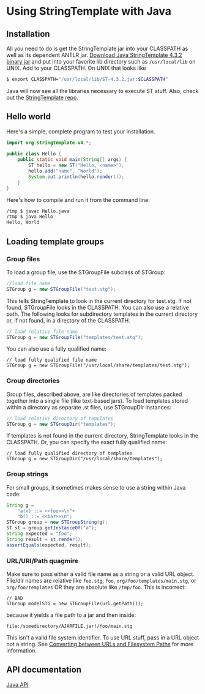 # Using StringTemplate with Java

## Installation

All you need to do is get the StringTemplate jar into your CLASSPATH as well as its dependent ANTLR jar. [Download Java StringTemplate 4.3.2 binary jar](http://www.stringtemplate.org/download.html) and put into your favorite lib directory such as `/usr/local/lib` on UNIX. Add to your CLASSPATH. On UNIX that looks like
 
```bash
$ export CLASSPATH="/usr/local/lib/ST-4.3.2.jar:$CLASSPATH"
```
 
Java will now see all the libraries necessary to execute ST stuff. Also, check out the [StringTemplate repo](https://github.com/antlr/stringtemplate4).

## Hello world

Here's a simple, complete program to test your installation.

```java
import org.stringtemplate.v4.*;
 
public class Hello {
    public static void main(String[] args) {
        ST hello = new ST("Hello, <name>");
        hello.add("name", "World");
        System.out.println(hello.render());
    }
}
```

Here's how to compile and run it from the command line:

```bash
/tmp $ javac Hello.java
/tmp $ java Hello
Hello, World
```

## Loading template groups

### Group files

To load a group file, use the STGroupFile subclass of STGroup:

```java
//load file name
STGroup g = new STGroupFile("test.stg");
```

This tells StringTemplate to look in the current directory for test.stg. If not found, STGroupFile looks in the CLASSPATH. You can also use a relative path. The following looks for subdirectory templates in the current directory or, if not found, in a directory of the CLASSPATH.

```java
// load relative file name
STGroup g = new STGroupFile("templates/test.stg");
```

You can also use a fully qualified name:

```
// load fully qualified file name
STGroup g = new STGroupFile("/usr/local/share/templates/test.stg");
```

### Group directories

Group files, described above, are like directories of templates packed together into a single file (like text-based jars). To load templates stored within a directory as separate .st files, use STGroupDir instances:

```java
// load relative directory of templates
STGroup g = new STGroupDir("templates");
```

If templates is not found in the current directory, StringTemplate looks in the CLASSPATH. Or, you can specify the exact fully qualified name:

```
// load fully qualified directory of templates
STGroup g = new STGroupDir("/usr/local/share/templates");
```

### Group strings

For small groups, it sometimes makes sense to use a string within Java code:

```java
String g =
    "a(x) ::= <<foo>>\n"+
    "b() ::= <<bar>>\n";
STGroup group = new STGroupString(g);
ST st = group.getInstanceOf("a");
String expected = "foo";
String result = st.render();
assertEquals(expected, result);
```

### URL/URI/Path quagmire

Make sure to pass either a valid file name as a string or a valid URL object. File/dir names are relative like `foo.stg`, `foo`, `org/foo/templates/main.stg`, or `org/foo/templates` OR they are absolute like `/tmp/foo`. This is incorrect:

```
// BAD
STGroup modelSTG = new STGroupFile(url.getPath());
```

because it yields a file path to a jar and then inside:

```
file:/somedirectory/AJARFILE.jar!/foo/main.stg
```

This isn't a valid file system identifier. To use URL stuff, pass in a URL object not a string. See [Converting between URLs and Filesystem Paths](http://maven.apache.org/plugin-developers/common-bugs.html#Converting_between_URLs_and_Filesystem_Paths) for more information.

## API documentation

[Java API](http://www.stringtemplate.org/api/index.html)
